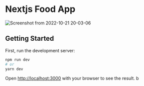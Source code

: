 # Nextjs Food App

![Screenshot from 2022-10-21 20-03-06](https://user-images.githubusercontent.com/54845047/197191950-08205003-6d08-4624-9aac-61b9cfc39ebf.png)


## Getting Started

First, run the development server:

```bash
npm run dev
# or
yarn dev
```

Open [http://localhost:3000](http://localhost:3000) with your browser to see the result.
 b
